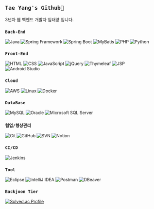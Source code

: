 <h2><code>Tae Yang's Github👋</code></h2>
3년차 웹 백엔드 개발자 임태양 입니다.

<h3><code>Back-End</code></h3>

![Java](https://img.shields.io/badge/Java-007396?style=for-the-badge&logo=OpenJDK&logoColor=white)
![Spring Framework](https://img.shields.io/badge/Spring_Framework-6DB33F?style=for-the-badge&logo=Spring&logoColor=white)
![Spring Boot](https://img.shields.io/badge/Spring_Boot-6DB33F?style=for-the-badge&logo=Spring-Boot&logoColor=white)
![MyBatis](https://img.shields.io/badge/MyBatis-BF2626?style=for-the-badge&logo=MyBatis&logoColor=white)
![PHP](https://img.shields.io/badge/PHP-777BB4?style=for-the-badge&logo=PHP&logoColor=white)
![Python](https://img.shields.io/badge/Python-3776AB?style=for-the-badge&logo=Python&logoColor=white)

<h3><code>Front-End</code></h3>

![HTML](https://img.shields.io/badge/HTML5-E34F26?style=for-the-badge&logo=HTML5&logoColor=white)
![CSS](https://img.shields.io/badge/CSS3-1572B6?style=for-the-badge&logo=CSS3&logoColor=white)
![JavaScript](https://img.shields.io/badge/JavaScript-F7DF1E?style=for-the-badge&logo=JavaScript&logoColor=black)
![jQuery](https://img.shields.io/badge/jQuery-0769AD?style=for-the-badge&logo=jQuery&logoColor=white)
![Thymeleaf](https://img.shields.io/badge/Thymeleaf-005F0F?style=for-the-badge&logo=Thymeleaf&logoColor=white)
![JSP](https://img.shields.io/badge/JSP-007396?style=for-the-badge&logo=java&logoColor=white)
![Android Studio](https://img.shields.io/badge/Android_Studio-3DDC84?style=for-the-badge&logo=Android-Studio&logoColor=white)

<h3><code>Cloud</code></h3>

![AWS](https://img.shields.io/badge/AWS-232F3E?style=for-the-badge&logo=Amazon-AWS&logoColor=white)
![Linux](https://img.shields.io/badge/Linux-FCC624?style=for-the-badge&logo=Linux&logoColor=black)
![Docker](https://img.shields.io/badge/Docker-2496ED?style=for-the-badge&logo=Docker&logoColor=white)

<h3><code>DataBase</code></h3>

![MySQL](https://img.shields.io/badge/MySQL-4479A1?style=for-the-badge&logo=MySQL&logoColor=white)
![Oracle](https://img.shields.io/badge/Oracle-F80000?style=for-the-badge&logo=Oracle&logoColor=white)
![Microsoft SQL Server](https://img.shields.io/badge/Microsoft_SQL_Server-CC2927?style=for-the-badge&logo=Microsoft-SQL-Server&logoColor=white)

<h3><code>협업/형상관리</code></h3>

![Git](https://img.shields.io/badge/Git-F05032?style=for-the-badge&logo=Git&logoColor=white)
![GitHub](https://img.shields.io/badge/GitHub-181717?style=for-the-badge&logo=GitHub&logoColor=white)
![SVN](https://img.shields.io/badge/Subversion-809CC9?style=for-the-badge&logo=Subversion&logoColor=white)
![Notion](https://img.shields.io/badge/Notion-000000?style=for-the-badge&logo=Notion&logoColor=white)

<h3><code>CI/CD</code></h3>

![Jenkins](https://img.shields.io/badge/Jenkins-D24939?style=for-the-badge&logo=Jenkins&logoColor=white)

<h3><code>Tool</code></h3>

![Eclipse](https://img.shields.io/badge/Eclipse-2C2255?style=for-the-badge&logo=Eclipse&logoColor=white)
![IntelliJ IDEA](https://img.shields.io/badge/IntelliJ_IDEA-000000?style=for-the-badge&logo=IntelliJ-IDEA&logoColor=white)
![Postman](https://img.shields.io/badge/Postman-FF6C37?style=for-the-badge&logo=Postman&logoColor=white)
![DBeaver](https://img.shields.io/badge/DBeaver-372923?style=for-the-badge&logo=DBeaver&logoColor=white)

<h3><code>Backjoon Tier</code></h3>  <!--백준 티어-->

[![Solved.ac Profile](http://mazassumnida.wtf/api/v2/generate_badge?boj=sunskyhyun)](https://solved.ac/sunskyhyun/)

<!--
**sun8183/sun8183** is a ✨ _special_ ✨ repository because its `README.md` (this file) appears on your GitHub profile.

Here are some ideas to get you started:

- 🔭 I’m currently working on ...
- 🌱 I’m currently learning ...
- 👯 I’m looking to collaborate on ...
- 🤔 I’m looking for help with ...
- 💬 Ask me about ...
- 📫 How to reach me: ...
- 😄 Pronouns: ...
- ⚡ Fun fact: ...
-->
